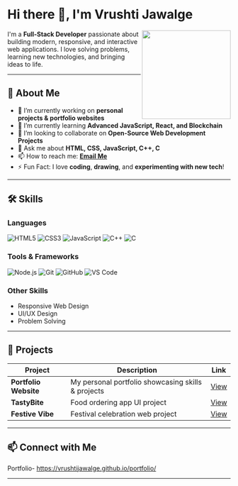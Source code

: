 # Hi there 👋, I'm Vrushti Jawalge

<img align="right" width="200" src="https://media.giphy.com/media/l0HlTy9x8FZo0XO1i/giphy.gif" />

I'm a **Full-Stack Developer** passionate about building modern, responsive, and interactive web applications. I love solving problems, learning new technologies, and bringing ideas to life.

---

## 🚀 About Me
- 🔭 I’m currently working on **personal projects & portfolio websites**
- 🌱 I’m currently learning **Advanced JavaScript, React, and Blockchain**
- 👯 I’m looking to collaborate on **Open-Source Web Development Projects**
- 💬 Ask me about **HTML, CSS, JavaScript, C++, C**
- 📫 How to reach me: **[Email Me](mailto:your_email@example.com)**
- ⚡ Fun Fact: I love **coding**, **drawing**, and **experimenting with new tech**!

---

## 🛠️ Skills

### Languages
![HTML5](https://img.shields.io/badge/HTML5-E34F26?style=for-the-badge&logo=html5&logoColor=white)
![CSS3](https://img.shields.io/badge/CSS3-1572B6?style=for-the-badge&logo=css3&logoColor=white)
![JavaScript](https://img.shields.io/badge/JavaScript-F7DF1E?style=for-the-badge&logo=javascript&logoColor=black)
![C++](https://img.shields.io/badge/C++-00599C?style=for-the-badge&logo=c%2B%2B&logoColor=white)
![C](https://img.shields.io/badge/C-555555?style=for-the-badge&logo=c&logoColor=white)

### Tools & Frameworks
![Node.js](https://img.shields.io/badge/Node.js-339933?style=for-the-badge&logo=nodedotjs&logoColor=white)
![Git](https://img.shields.io/badge/Git-F05032?style=for-the-badge&logo=git&logoColor=white)
![GitHub](https://img.shields.io/badge/GitHub-181717?style=for-the-badge&logo=github&logoColor=white)
![VS Code](https://img.shields.io/badge/VS%20Code-007ACC?style=for-the-badge&logo=visual-studio-code&logoColor=white)

### Other Skills
- Responsive Web Design  
- UI/UX Design  
- Problem Solving  

---

## 📂 Projects

| Project | Description | Link |
|---------|-------------|------|
| **Portfolio Website** | My personal portfolio showcasing skills & projects | [View](https://vrushtijawalge.github.io/portfolio/) |
| **TastyBite** | Food ordering app UI project | [View](https://vrushtijawalge.github.io/TastyBite/) |
| **Festive Vibe** | Festival celebration web project | [View](https://vrushtijawalge.github.io/Festive_vibe/) |

---

## 📫 Connect with Me

Portfolio- https://vrushtijawalge.github.io/portfolio/

---


